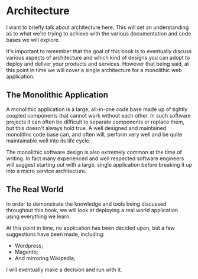 # Architecture
I want to briefly talk about architecture here. This will set an understanding as to what we're trying to achieve with the various documentation and code bases we will explore.

It's important to remember that the goal of this book is to eventually discuss various aspects of architecture and which kind of designs you can adopt to deploy and deliver your products and services. However that being said, at this point in time we will cover a single architecture for a monolithic web application.

## The Monolithic Application
A monolithic application is a large, all-in-one code base made up of tightly coupled components that cannot work without each other. In such software projects it can often be difficult to separate components or replace them, but this doesn't always hold true. A well designed and maintained monolithic code base can, and often will, perform very well and be quite maintainable well into its life cycle.

The monolithic software design is also extremely common at the time of writing. In fact many experienced and well respected software engineers will suggest starting out with a large, single application before breaking it up into a micro service architecture.

## The Real World
In order to demonstrate the knowledge and tools being discussed throughout this book, we will look at deploying a real world application using everything we learn.

At this point in time, no application has been decided upon, but a few suggestions have been made, including:

* Wordpress;
* Magento;
* And mirroring Wikipedia;

I will eventually make a decision and run with it.
